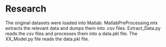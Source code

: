 # Research

The original datasets were loaded into Matlab. MatlabPreProcessing.mlx extracts the relevant data and dumps them into
.csv files. Extract_Data.py reads the csv files and processes them into a data.pkl file. The XX_Model.py file reads the data.pkl file.